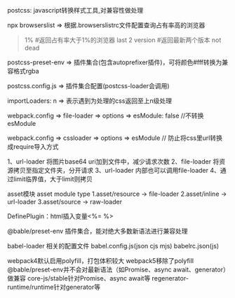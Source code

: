 postcss: javascript转换样式工具,对兼容性做处理

npx browserslist => 根据.browserslistrc文件配置查询占有率高的浏览器
> 1%  #返回占有率大于1%的浏览器
last 2 version #返回最新两个版本
not dead

postcss-preset-env => 插件集合(包含autoprefixer插件)，可将颜色#fff转换为兼容格式rgba 

postcss.config.js => 插件集合配置(postcss-loader会调用)

importLoaders: n => 表示遇到为处理的css返回至上n级处理

webpack.config => file-loader => options => esModule: false //不转换esModule

webpack.config => cssloader => options => esModule // 防止将css里url转换成require导入方式


[ext]: 扩展名
[name]: 文件名
[hash]: 文件内容
[contentHash]: 根据文件内容生成哈希
[hash<length>]: 自定义哈希长度
[path]: 路径


1、url-loader 将图片base64 uri加到文件中，减少请求次数
2、file-loader 将资源拷贝至指定文件夹，分开请求
3、url-loader 内部也可以调用file-loader
4、通过limit临界值，大于limit则拷贝

asset模块
asset module type
1.asset/resource -> file-loader
2.asset/inline -> url-loader
3.asset/source -> raw-loader

DefinePlugin：html插入变量<%= %>

@bable/preset-env 插件集合，能对绝大多数新语法进行兼容处理

babel-loader 相关的配置文件
babel.config.js(json cjs mjs)
babelrc.json(js)

webpack4默认启用polyfill，打包体积较大
webpack5移除了polyfill
@bable/preset-env并不会对最新语法（如Promise、async await、generator）做兼容
core-js/stable针对Promise、async await等
regenerator-runtime/runtime针对generator等